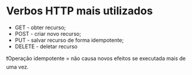 # Verbos HTTP mais utilizados

* GET - obter recurso;
* POST - criar novo recurso;
* PUT - salvar recurso de forma idempotente;
* DELETE - deletar recurso

❗Operação idempotente = não causa novos efeitos se executada mais de uma vez.

